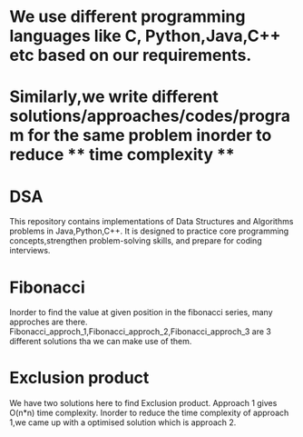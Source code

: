 # We use different programming languages like C, Python,Java,C++ etc based on our requirements.
# Similarly,we write different solutions/approaches/codes/program for the same problem inorder to reduce ** time complexity **
# DSA
This repository contains implementations of Data Structures and Algorithms problems in Java,Python,C++.
It is designed to practice core programming concepts,strengthen problem-solving skills, and prepare for coding interviews.


# Fibonacci 

Inorder to find the value at given position in the fibonacci series, many approches are there.
Fibonacci_approch_1,Fibonacci_approch_2,Fibonacci_approch_3 are  3 different solutions tha we can make use of them.

# Exclusion product

We have two solutions here to find Exclusion product.
Approach 1 gives O(n*n) time complexity.
Inorder to reduce the time complexity of approach 1,we came up with a optimised solution which is approach 2.


